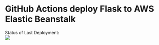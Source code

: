 # GitHub Actions deploy Flask to AWS Elastic Beanstalk




Status of Last Deployment:<br>
<img src="https://github.com/DoubleShifter/github-actions-part-2-cicd-to-aws/workflows/CI-CD-Pipeline-to-AWS-ElasticBeastalk/badge.svg?branch=master"><br>


